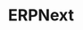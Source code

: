 ---
codehost: https://github.com/https://github.com/erpnext
facebook: https://facebook.com/ERPNext
instagram: https://instagram.com/frappetech
logohandle: erpnext
sort: erpnext
title: ERPNext
twitter: https://x.com/erpnext
website: https://erpnext.com/
youtube: https://youtube.com/channel/UCn3bV5kx77HsVwtnlCeEi_A
---